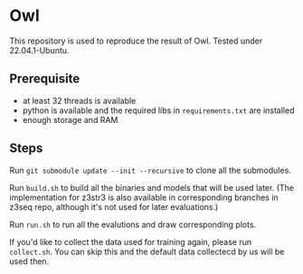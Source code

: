 # Owl

This repository is used to reproduce the result of Owl. Tested under 22.04.1-Ubuntu.

## Prerequisite

- at least 32 threads is available
- python is available and the required libs in `requirements.txt` are installed
- enough storage and RAM

## Steps

Run `git submodule update --init --recursive` to clone all the submodules.

Run `build.sh` to build all the binaries and models that will be used later. (The implementation for z3str3 is also available in corresponding branches in z3seq repo, although it's not used for later evaluations.)

Run `run.sh` to run all the evalutions and draw corresponding plots.

If you'd like to collect the data used for training again, please run `collect.sh`. You can skip this and the default data collectecd by us will be used then.

